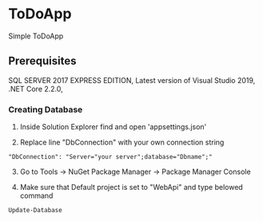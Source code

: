 # ToDoApp
Simple ToDoApp

## Prerequisites
SQL SERVER 2017 EXPRESS EDITION,
Latest version of Visual Studio 2019,
.NET Core 2.2.0,

### Creating Database

1. Inside Solution Explorer find and open 'appsettings.json'

2. Replace line "DbConnection" with your own connection string 
```
"DbConnection": "Server="your server";database="Dbname";"
```
3. Go to Tools -> NuGet Package Manager -> Package Manager Console

4. Make sure that Default project is set to "WebApi" and type belowed command 
```
Update-Database
```

